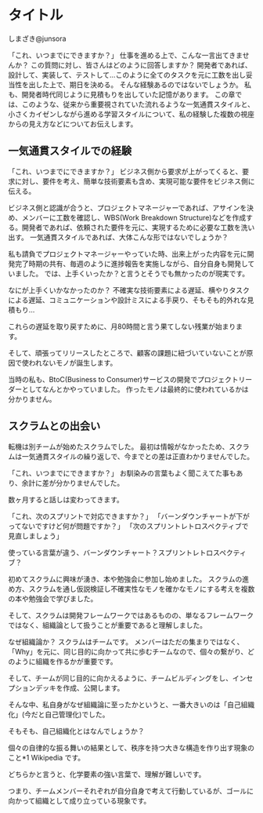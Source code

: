 # タイトル

<div class="flushright">しまざき@junsora</div>

「これ、いつまでにできますか？」
仕事を進める上で、こんな一言出てきませんか？
この質問に対し、皆さんはどのように回答しますか？
開発者であれば、設計して、実装して、テストして…このように全てのタスクを元に工数を出し妥当性を出した上で、期日を決める。
そんな経験あるのではないでしょうか。
私も、開発者時代同じように見積もりを出していた記憶があります。
この章では、このような、従来から重要視されていた流れるような一気通貫スタイルと、小さくカイゼンしながら進める学習スタイルについて、私の経験した複数の視座からの見え方などについてお伝えします。

## 一気通貫スタイルでの経験
「これ、いつまでにできますか？」
ビジネス側から要求が上がってくると、要求に対し、要件を考え、簡単な技術要素も含め、実現可能な要件をビジネス側に伝える。

ビジネス側と認識が合うと、プロジェクトマネージャーであれば、アサインを決め、メンバーに工数を確認し、WBS(Work Breakdown Structure)などを作成する。開発者であれば、依頼された要件を元に、実現するために必要な工数を洗い出す。
一気通貫スタイルであれば、大体こんな形ではないでしょうか？

私も請負でプロジェクトマネージャーやっていた時、出来上がった内容を元に開発完了時期の共有、毎週のように進捗報告を実施しながら、自分自身も開発していました。
では、上手くいったか？と言うとそうでも無かったのが現実です。

なにが上手くいかなかったのか？
不確実な技術要素による遅延、横やりタスクによる遅延、コミュニケーションや設計ミスによる手戻り、そもそも的外れな見積もり…

これらの遅延を取り戻すために、月80時間と言う果てしない残業が始まります。

そして、頑張ってリリースしたところで、顧客の課題に紐づいていないことが原因で使われないモノが誕生します。

当時の私も、BtoC(Business to Consumer)サービスの開発でプロジェクトリーダーとしてなんとかやっていました。
作ったモノは最終的に使われているかは分かりません。

## スクラムとの出会い
転機は別チームが始めたスクラムでした。
最初は情報がなかったため、スクラムは一気通貫スタイルの繰り返しで、今までとの差は正直わかりませんでした。

「これ、いつまでにできますか？」
お馴染みの言葉もよく聞こえてた事もあり、余計に差が分かりませんでした。

数ヶ月すると話しは変わってきます。

「これ、次のスプリントで対応できますか？」
「バーンダウンチャートが下がってないですけど何が問題ですか？」
「次のスプリントレトロスペクティブで見直しましょう」

使っている言葉が違う、バーンダウンチャート？スプリントレトロスペクティブ？

初めてスクラムに興味が湧き、本や勉強会に参加し始めました。
スクラムの進め方、スクラムを通し仮説検証し不確実性なモノを確かなモノにする考えを複数の本や勉強会で学びました。

そして、スクラムは開発フレームワークではあるものの、単なるフレームワークではなく、組織論として扱うことが重要であると理解しました。

なぜ組織論か？
スクラムはチームです。
メンバーはただの集まりではなく、「Why」を元に、同じ目的に向かって共に歩むチームなので、個々の繋がり、どのように組織を作るかが重要です。

そして、チームが同じ目的に向かえるように、チームビルディングをし、インセプションデッキを作成、公開します。

そんな中、私自身がなぜ組織論に至ったかというと、一番大きいのは「自己組織化」(今だと自己管理化)でした。

そもそも、自己組織化とはなんでしょうか？

個々の自律的な振る舞いの結果として、秩序を持つ大きな構造を作り出す現象のこと*1 Wikipedia です。

どちらかと言うと、化学要素の強い言葉で、理解が難しいです。



つまり、チームメンバーそれぞれが自分自身で考えて行動しているが、ゴールに向かって組織として成り立っている現象です。


